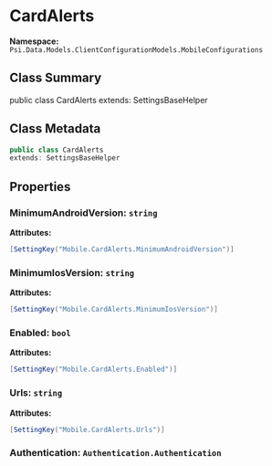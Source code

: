 # CardAlerts

**Namespace:** `Psi.Data.Models.ClientConfigurationModels.MobileConfigurations`

## Class Summary

public class CardAlerts
extends: SettingsBaseHelper

## Class Metadata

```typescript
public class CardAlerts
extends: SettingsBaseHelper
```

## Properties

### MinimumAndroidVersion: `string`

**Attributes:**
```csharp
[SettingKey("Mobile.CardAlerts.MinimumAndroidVersion")]
```

### MinimumIosVersion: `string`

**Attributes:**
```csharp
[SettingKey("Mobile.CardAlerts.MinimumIosVersion")]
```

### Enabled: `bool`

**Attributes:**
```csharp
[SettingKey("Mobile.CardAlerts.Enabled")]
```

### Urls: `string`

**Attributes:**
```csharp
[SettingKey("Mobile.CardAlerts.Urls")]
```

### Authentication: `Authentication.Authentication`

